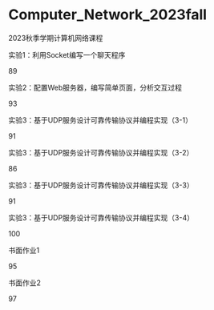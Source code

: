 # Computer_Network_2023fall
2023秋季学期计算机网络课程

实验1：利用Socket编写一个聊天程序

89

实验2：配置Web服务器，编写简单页面，分析交互过程

93

实验3：基于UDP服务设计可靠传输协议并编程实现（3-1）

91

实验3：基于UDP服务设计可靠传输协议并编程实现（3-2）

86

实验3：基于UDP服务设计可靠传输协议并编程实现（3-3）

91

实验3：基于UDP服务设计可靠传输协议并编程实现（3-4）

100

书面作业1

95

书面作业2

97
